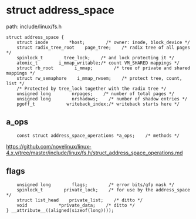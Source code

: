 struct address_space
========================================

path: include/linux/fs.h
```
struct address_space {
    struct inode        *host;        /* owner: inode, block_device */
    struct radix_tree_root    page_tree;    /* radix tree of all pages */
    spinlock_t        tree_lock;    /* and lock protecting it */
    atomic_t        i_mmap_writable;/* count VM_SHARED mappings */
    struct rb_root        i_mmap;        /* tree of private and shared mappings */
    struct rw_semaphore    i_mmap_rwsem;    /* protect tree, count, list */
    /* Protected by tree_lock together with the radix tree */
    unsigned long        nrpages;    /* number of total pages */
    unsigned long        nrshadows;    /* number of shadow entries */
    pgoff_t            writeback_index;/* writeback starts here */
```

a_ops
----------------------------------------

```
    const struct address_space_operations *a_ops;    /* methods */
```

https://github.com/novelinux/linux-4.x.y/tree/master/include/linux/fs.h/struct_address_space_operations.md

flags
----------------------------------------

```
    unsigned long        flags;        /* error bits/gfp mask */
    spinlock_t        private_lock;    /* for use by the address_space */
    struct list_head    private_list;    /* ditto */
    void            *private_data;    /* ditto */
} __attribute__((aligned(sizeof(long))));
```
